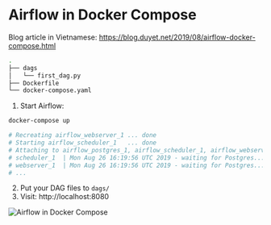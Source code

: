 # Airflow in Docker Compose 

Blog article in Vietnamese: https://blog.duyet.net/2019/08/airflow-docker-compose.html


```sh
.
├── dags
│   └── first_dag.py
├── Dockerfile
└── docker-compose.yaml
```

1. Start Airflow:

```sh
docker-compose up

# Recreating airflow_webserver_1 ... done
# Starting airflow_scheduler_1   ... done
# Attaching to airflow_postgres_1, airflow_scheduler_1, airflow_webserver_1
# scheduler_1  | Mon Aug 26 16:19:56 UTC 2019 - waiting for Postgres... 1/20
# webserver_1  | Mon Aug 26 16:19:56 UTC 2019 - waiting for Postgres... 1/20
# ...
```

2. Put your DAG files to `dags/`
3. Visit: http://localhost:8080


![Airflow in Docker Compose](https://1.bp.blogspot.com/-vBHaHxwvMFw/XWQHodWBFeI/AAAAAAABGCg/Hdlx-I1PSx8_Gip6o7N_2mejUSsT2TCigCLcBGAs/s1600/Screen%2BShot%2B2019-08-26%2Bat%2B11.22.59%2BPM.png)

